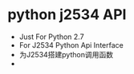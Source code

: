 # python j2534 API

 
- Just For Python 2.7
- For J2534 Python Api Interface
- 为J2534搭建python调用函数
- 

